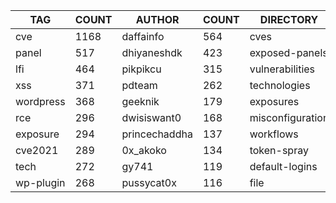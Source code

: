 |    TAG    | COUNT |    AUTHOR     | COUNT |    DIRECTORY     | COUNT | SEVERITY | COUNT |  TYPE   | COUNT |
|-----------|-------|---------------|-------|------------------|-------|----------|-------|---------|-------|
| cve       |  1168 | daffainfo     |   564 | cves             |  1172 | info     |  1198 | http    |  3209 |
| panel     |   517 | dhiyaneshdk   |   423 | exposed-panels   |   525 | high     |   885 | file    |    68 |
| lfi       |   464 | pikpikcu      |   315 | vulnerabilities  |   453 | medium   |   667 | network |    50 |
| xss       |   371 | pdteam        |   262 | technologies     |   256 | critical |   415 | dns     |    17 |
| wordpress |   368 | geeknik       |   179 | exposures        |   204 | low      |   182 |         |       |
| rce       |   296 | dwisiswant0   |   168 | misconfiguration |   200 | unknown  |     6 |         |       |
| exposure  |   294 | princechaddha |   137 | workflows        |   187 |          |       |         |       |
| cve2021   |   289 | 0x_akoko      |   134 | token-spray      |   155 |          |       |         |       |
| tech      |   272 | gy741         |   119 | default-logins   |    96 |          |       |         |       |
| wp-plugin |   268 | pussycat0x    |   116 | file             |    68 |          |       |         |       |
